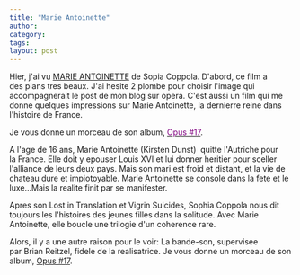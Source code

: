 ```yaml
---
title: "Marie Antoinette"
author:
category: 
tags: 
layout: post
---
```

Hier, j'ai vu <a href="http://movie.yesky.com/movie/cover/116/2116_1129963343a.jpg" title="http://movie.yesky.com/movie/cover/116/2116_1129963343a.jpg">MARIE ANTOINETTE</a> de Sopia Coppola. D'abord, ce film a des plans tres beaux. J'ai hesite 2 plombe pour choisir l'image qui accompagnerait le post de mon blog sur opera. C'est aussi un film qui me donne quelques impressions sur Marie Antoinette, la dernierre reine dans l'histoire de France. 

Je vous donne un morceau de son album, <a href="http://www.5see.com/download/downd98/ys/450/2.mp3" title="http://www.5see.com/download/downd98/ys/450/2.mp3"><font color="#800080">Opus #17</font></a>.

A l'age de 16 ans, Marie Antoinette (Kirsten Dunst)  quitte l'Autriche pour la France. Elle doit y epouser Louis XVI et lui donner heritier pour sceller l'alliance de leurs deux pays. Mais son mari est froid et distant, et la vie de chateau dure et impiotoyable. Marie Antoinette se console dans la fete et le luxe…Mais la realite finit par se manifester.

Apres son Lost in Translation et Vigrin Suicides, Sophia Coppola nous dit toujours les l'histoires des jeunes filles dans la solitude. Avec Marie Antoinette, elle boucle une trilogie d'un coherence rare.

Alors, il y a une autre raison pour le voir: 
La bande-son, supervisee par Brian Reitzel, fidele de la realisatrice. Je vous donne un morceau de son album, <a href="http://www.5see.com/download/downd98/ys/450/2.mp3" title="http://www.5see.com/download/downd98/ys/450/2.mp3">Opus #17</a>.

